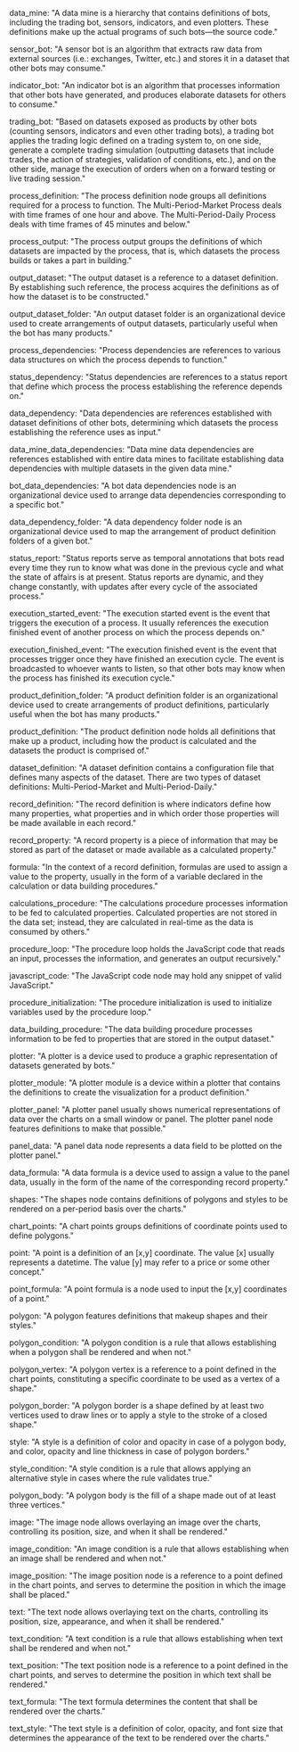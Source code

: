 data_mine: "A data mine is a hierarchy that contains definitions of bots, including the trading bot, sensors, indicators, and even plotters. These definitions make up the actual programs of such bots&mdash;the source code."

sensor_bot: "A sensor bot is an algorithm that extracts raw data from external sources (i.e.: exchanges, Twitter, etc.) and stores it in a dataset that other bots may consume."

indicator_bot: "An indicator bot is an algorithm that processes information that other bots have generated, and produces elaborate datasets for others to consume."

trading_bot: "Based on datasets exposed as products by other bots (counting sensors, indicators and even other trading bots), a trading bot applies the trading logic defined on a trading system to, on one side, generate a complete trading simulation (outputting datasets that include trades, the action of strategies, validation of conditions, etc.), and on the other side, manage the execution of orders when on a forward testing or live trading session."

process_definition: "The process definition node groups all definitions required for a process to function. The Multi-Period-Market Process deals with time frames of one hour and above. The Multi-Period-Daily Process deals with time frames of 45 minutes and below."

process_output: "The process output groups the definitions of which datasets are impacted by the process, that is, which datasets the process builds or takes a part in building."

output_dataset: "The output dataset is a reference to a dataset definition. By establishing such reference, the process acquires the definitions as of how the dataset is to be constructed."

output_dataset_folder: "An output dataset folder is an organizational device used to create arrangements of output datasets, particularly useful when the bot has many products."

process_dependencies: "Process dependencies are references to various data structures on which the process depends to function."

status_dependency: "Status dependencies are references to a status report that define which process the process establishing the reference depends on."

data_dependency: "Data dependencies are references established with dataset definitions of other bots, determining which datasets the process establishing the reference uses as input."

data_mine_data_dependencies: "Data mine data dependencies are references established with entire data mines to facilitate establishing data dependencies with multiple datasets in the given data mine."

bot_data_dependencies: "A bot data dependencies node is an organizational device used to arrange data dependencies corresponding to a specific bot."

data_dependency_folder: "A data dependency folder node is an organizational device used to map the arrangement of product definition folders of a given bot."

status_report: "Status reports serve as temporal annotations that bots read every time they run to know what was done in the previous cycle and what the state of affairs is at present. Status reports are dynamic, and they change constantly, with updates after every cycle of the associated process."

execution_started_event: "The execution started event is the event that triggers the execution of a process. It usually references the execution finished event of another process on which the process depends on."

execution_finished_event: "The execution finished event is the event that processes trigger once they have finished an execution cycle. The event is broadcasted to whoever wants to listen, so that other bots may know when the process has finished its execution cycle."

product_definition_folder: "A product definition folder is an organizational device used to create arrangements of product definitions, particularly useful when the bot has many products."

product_definition: "The product definition node holds all definitions that make up a product, including how the product is calculated and the datasets the product is comprised of."

dataset_definition: "A dataset definition contains a configuration file that defines many aspects of the dataset. There are two types of dataset definitions: Multi-Period-Market and Multi-Period-Daily."

record_definition: "The record definition is where indicators define how many properties, what properties and in which order those properties will be made available in each record."

record_property: "A record property is a piece of information that may be stored as part of the dataset or made available as a calculated property."

formula: "In the context of a record definition, formulas are used to assign a value to the property, usually in the form of a variable declared in the calculation or data building procedures."

calculations_procedure: "The calculations procedure processes information to be fed to calculated properties. Calculated properties are not stored in the data set; instead, they are calculated in real-time as the data is consumed by others."

procedure_loop: "The procedure loop holds the JavaScript code that reads an input, processes the information, and generates an output recursively."

javascript_code: "The JavaScript code node may hold any snippet of valid JavaScript."

procedure_initialization: "The procedure initialization is used to initialize variables used by the procedure loop."

data_building_procedure: "The data building procedure processes information to be fed to properties that are stored in the output dataset."

plotter: "A plotter is a device used to produce a graphic representation of datasets generated by bots."

plotter_module: "A plotter module is a device within a plotter that contains the definitions to create the visualization for a product definition."

plotter_panel: "A plotter panel usually shows numerical representations of data over the charts on a small window or panel. The plotter panel node features definitions to make that possible."

panel_data: "A panel data node represents a data field to be plotted on the plotter panel."

data_formula: "A data formula is a device used to assign a value to the panel data, usually in the form of the name of the corresponding record property."

shapes: "The shapes node contains definitions of polygons and styles to be rendered on a per-period basis over the charts."

chart_points: "A chart points groups definitions of coordinate points used to define polygons."

point: "A point is a definition of an [x,y] coordinate. The value [x] usually represents a datetime. The value [y] may refer to a price or some other concept."

point_formula: "A point formula is a node used to input the [x,y] coordinates of a point."

polygon: "A polygon features definitions that makeup shapes and their styles."

polygon_condition: "A polygon condition is a rule that allows establishing when a polygon shall be rendered and when not."

polygon_vertex: "A polygon vertex is a reference to a point defined in the chart points, constituting a specific coordinate to be used as a vertex of a shape."

polygon_border: "A polygon border is a shape defined by at least two vertices used to draw lines or to apply a style to the stroke of a closed shape."

style: "A style is a definition of color and opacity in case of a polygon body, and color, opacity and line thickness in case of polygon borders."

style_condition: "A style condition is a rule that allows applying an alternative style in cases where the rule validates true."

polygon_body: "A polygon body is the fill of a shape made out of at least three vertices."

image: "The image node allows overlaying an image over the charts, controlling its position, size, and when it shall be rendered."

image_condition: "An image condition is a rule that allows establishing when an image shall be rendered and when not."

image_position: "The image position node is a reference to a point defined in the chart points, and serves to determine the position in which the image shall be placed."

text: "The text node allows overlaying text on the charts, controlling its position, size, appearance, and when it shall be rendered."

text_condition: "A text condition is a rule that allows establishing when text shall be rendered and when not."

text_position: "The text position node is a reference to a point defined in the chart points, and serves to determine the position in which text shall be rendered."

text_formula: "The text formula determines the content that shall be rendered over the charts."

text_style: "The text style is a definition of color, opacity, and font size that determines the appearance of the text to be rendered over the charts."
